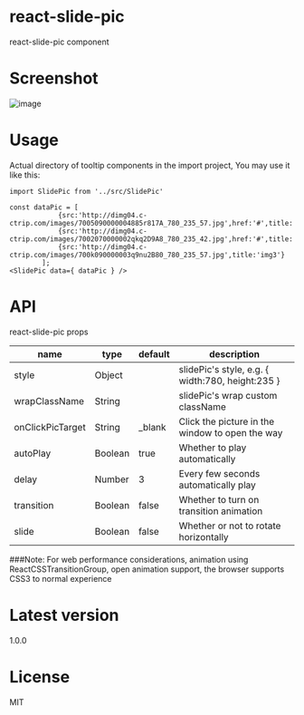 # react-slide-pic
react-slide-pic component

# Screenshot
![image](https://github.com/yongbingz/react-slide-pic/blob/master/demo/screenshot/1.png)

# Usage
Actual directory of tooltip components in the import project, You may use it like this:

```
import SlidePic from '../src/SlidePic'

const dataPic = [
			{src:'http://dimg04.c-ctrip.com/images/7005090000004885r817A_780_235_57.jpg',href:'#',title:'img1'},
			{src:'http://dimg04.c-ctrip.com/images/7002070000002qkq2D9A8_780_235_42.jpg',href:'#',title:'img2'},
			{src:'http://dimg04.c-ctrip.com/images/700k090000003q9nu2B80_780_235_57.jpg',title:'img3'}
		];
<SlidePic data={ dataPic } />
```


# API
react-slide-pic props
<table>
    <thead>
    <tr>
        <th>name</th>
        <th>type</th>
        <th>default</th>
        <th>description</th>
    </tr>
    </thead>
    <tbody>
        <tr>
          <td>style</td>
          <td>Object</td>
          <td></td>
          <td>slidePic's style, e.g. { width:780, height:235 }</td>
        </tr>
        <tr>
          <td>wrapClassName</td>
          <td>String</td>
          <td></td>
          <td>slidePic's wrap custom className</td>
        </tr>
        <tr>
          <td>onClickPicTarget</td>
          <td>String</td>
          <td>_blank</td>
          <td>Click the picture in the window to open the way</td>
        </tr>
        <tr>
          <td>autoPlay</td>
          <td>Boolean</td>
          <td>true</td>
          <td>Whether to play automatically</td>
        </tr>
        <tr>
          <td>delay</td>
          <td>Number</td>
          <td>3</td>
          <td>Every few seconds automatically play</td>
        </tr>
        <tr>
          <td>transition</td>
          <td>Boolean</td>
          <td>false</td>
          <td>Whether to turn on transition animation</td>
        </tr>
        <tr>
          <td>slide</td>
          <td>Boolean</td>
          <td>false</td>
          <td>Whether or not to rotate horizontally</td>
        </tr>
    </tbody>
</table>
###Note: For web performance considerations, animation using ReactCSSTransitionGroup, open animation support, the browser supports CSS3 to normal experience

# Latest version
1.0.0

# License
MIT
